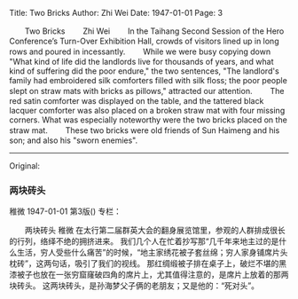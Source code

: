 Title: Two Bricks
Author: Zhi Wei
Date: 1947-01-01
Page: 3

　　Two Bricks
　　Zhi Wei
　　In the Taihang Second Session of the Hero Conference’s Turn-Over Exhibition Hall, crowds of visitors lined up in long rows and poured in incessantly.
　　While we were busy copying down "What kind of life did the landlords live for thousands of years, and what kind of suffering did the poor endure," the two sentences, "The landlord's family had embroidered silk comforters filled with silk floss; the poor people slept on straw mats with bricks as pillows," attracted our attention.
　　The red satin comforter was displayed on the table, and the tattered black lacquer comforter was also placed on a broken straw mat with four missing corners. What was especially noteworthy were the two bricks placed on the straw mat.
　　These two bricks were old friends of Sun Haimeng and his son; and also his "sworn enemies".



<hr /> 

Original: 


### 两块砖头
稚微
1947-01-01
第3版()
专栏：

　　两块砖头
    稚微
    在太行第二届群英大会的翻身展览馆里，参观的人群排成很长的行列，络绎不绝的拥挤进来。
    我们几个人在忙着抄写那“几千年来地主过的是什么生活，穷人受些什么痛苦”的时候，“地主家绣花被子套丝绵；穷人家身铺席片头枕砖”，这两句话，吸引了我们的视线。
    那红绸缎被子排在桌子上，破烂不堪的黑漆被子也放在一张穷窟窿破四角的席片上，尤其值得注意的，是席片上放着的那两块砖头。
    这两块砖头，是孙海梦父子俩的老朋友；又是他的：“死对头”。

